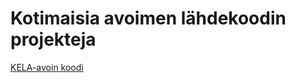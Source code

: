 # Kotimaisia avoimen lähdekoodin projekteja
[KELA-avoin koodi](https://github.com/TheFinnishSocialInsuranceInstitution)

